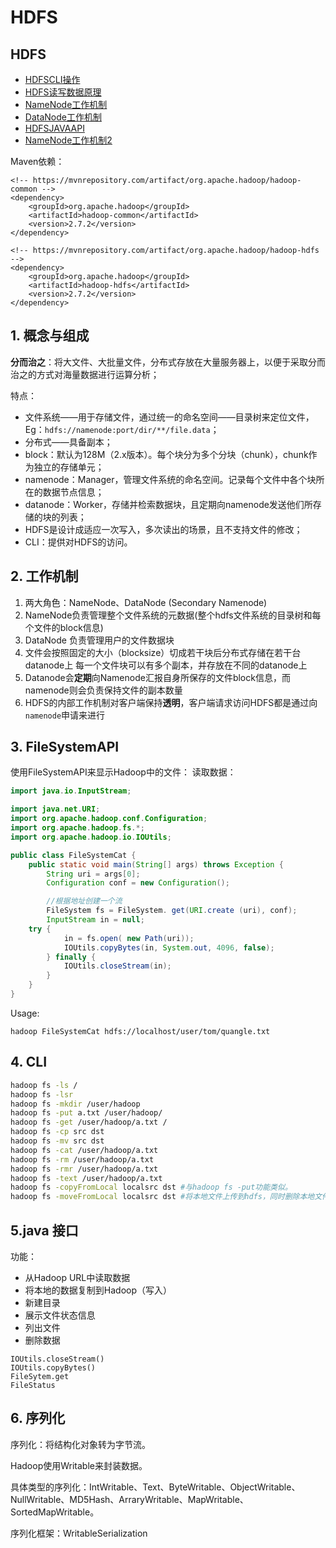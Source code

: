 # HDFS

## HDFS

* [HDFSCLI操作](https://github.com/pzdn2009/Training/tree/7531a005100782f46a0745c7cc5bd5a0aa89a0cc/hadoop/hdfs/hdfsclicao-zuo.md)
* [HDFS读写数据原理](https://github.com/pzdn2009/Training/tree/7531a005100782f46a0745c7cc5bd5a0aa89a0cc/hadoop/hdfs/hdfsdu-xie-shu-ju-yuan-li.md)
* [NameNode工作机制](/basic/hadoop/hdfs/namenode-gong-zuo-ji-zhi.md)
* [DataNode工作机制](https://github.com/pzdn2009/Training/tree/7531a005100782f46a0745c7cc5bd5a0aa89a0cc/hadoop/hdfs/datanodegong-zuo-ji-zhi.md)
* [HDFSJAVAAPI](https://github.com/pzdn2009/Training/tree/7531a005100782f46a0745c7cc5bd5a0aa89a0cc/hadoop/hdfs/hdfsjavaapi.md)
* [NameNode工作机制2](/basic/hadoop/hdfs/namenodegong-zuo-ji-zhi-2.md)

Maven依赖：

```markup
<!-- https://mvnrepository.com/artifact/org.apache.hadoop/hadoop-common -->
<dependency>
    <groupId>org.apache.hadoop</groupId>
    <artifactId>hadoop-common</artifactId>
    <version>2.7.2</version>
</dependency>

<!-- https://mvnrepository.com/artifact/org.apache.hadoop/hadoop-hdfs -->
<dependency>
    <groupId>org.apache.hadoop</groupId>
    <artifactId>hadoop-hdfs</artifactId>
    <version>2.7.2</version>
</dependency>
```

## 1. 概念与组成

**分而治之**：将大文件、大批量文件，分布式存放在大量服务器上，以便于采取分而治之的方式对海量数据进行运算分析；

特点：

* 文件系统——用于存储文件，通过统一的命名空间——目录树来定位文件，Eg：`hdfs://namenode:port/dir/**/file.data`；
* 分布式——具备副本；
* block：默认为128M（2.x版本）。每个块分为多个分块（chunk），chunk作为独立的存储单元；
* namenode：Manager，管理文件系统的命名空间。记录每个文件中各个块所在的数据节点信息；
* datanode：Worker，存储并检索数据块，且定期向namenode发送他们所存储的块的列表；
* HDFS是设计成适应一次写入，多次读出的场景，且不支持文件的修改；
* CLI：提供对HDFS的访问。

## 2. 工作机制

1. 两大角色：NameNode、DataNode \(Secondary Namenode\)
2. NameNode负责管理整个文件系统的元数据\(整个hdfs文件系统的目录树和每个文件的block信息\)
3. DataNode 负责管理用户的文件数据块
4. 文件会按照固定的大小（blocksize）切成若干块后分布式存储在若干台datanode上 每一个文件块可以有多个副本，并存放在不同的datanode上
5. Datanode会**定期**向Namenode汇报自身所保存的文件block信息，而namenode则会负责保持文件的副本数量
6. HDFS的内部工作机制对客户端保持**透明**，客户端请求访问HDFS都是通过向`namenode`申请来进行

## 3. FileSystemAPI

使用FileSystemAPI来显示Hadoop中的文件： 读取数据：

```java
import java.io.InputStream;

import java.net.URI;
import org.apache.hadoop.conf.Configuration;
import org.apache.hadoop.fs.*;
import org.apache.hadoop.io.IOUtils;

public class FileSystemCat {
    public static void main(String[] args) throws Exception {
        String uri = args[0];
        Configuration conf = new Configuration();

        //根据地址创建一个流
        FileSystem fs = FileSystem. get(URI.create (uri), conf);
        InputStream in = null;
    try {
            in = fs.open( new Path(uri));
            IOUtils.copyBytes(in, System.out, 4096, false);
        } finally {
            IOUtils.closeStream(in);
        }
    }
}
```

Usage:

```text
hadoop FileSystemCat hdfs://localhost/user/tom/quangle.txt
```

## 4. CLI

```bash
hadoop fs -ls /
hadoop fs -lsr
hadoop fs -mkdir /user/hadoop
hadoop fs -put a.txt /user/hadoop/
hadoop fs -get /user/hadoop/a.txt /
hadoop fs -cp src dst
hadoop fs -mv src dst
hadoop fs -cat /user/hadoop/a.txt
hadoop fs -rm /user/hadoop/a.txt
hadoop fs -rmr /user/hadoop/a.txt
hadoop fs -text /user/hadoop/a.txt
hadoop fs -copyFromLocal localsrc dst #与hadoop fs -put功能类似。
hadoop fs -moveFromLocal localsrc dst #将本地文件上传到hdfs，同时删除本地文件。
```

## 5.java 接口

功能：

* 从Hadoop URL中读取数据
* 将本地的数据复制到Hadoop（写入）
* 新建目录
* 展示文件状态信息
* 列出文件
* 删除数据

```text
IOUtils.closeStream()
IOUtils.copyBytes()
FileSytem.get
FileStatus
```

## 6. 序列化

序列化：将结构化对象转为字节流。

Hadoop使用Writable来封装数据。

具体类型的序列化：IntWritable、Text、ByteWritable、ObjectWritable、NullWritable、MD5Hash、ArraryWritable、MapWritable、SortedMapWritable。

序列化框架：WritableSerialization

